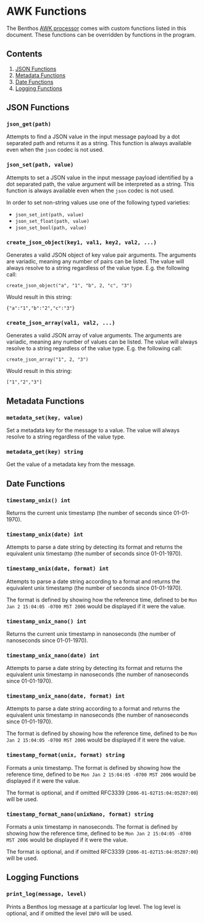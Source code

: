 AWK Functions
=============

The Benthos [AWK processor](./README.md#awk) comes with custom functions listed in this document. These functions can be overridden by functions in the program.

Contents
--------

1. [JSON Functions](#json-functions)
2. [Metadata Functions](#metadata-functions)
3. [Date Functions](#date-functions)
4. [Logging Functions](#logging-functions)

JSON Functions
--------------

### `json_get(path)`

Attempts to find a JSON value in the input message payload by a dot separated path and returns it as a string. This function is always available even when the `json` codec is not used.

### `json_set(path, value)`

Attempts to set a JSON value in the input message payload identified by a dot separated path, the value argument will be interpreted as a string. This function is always available even when the `json` codec is not used.

In order to set non-string values use one of the following typed varieties:

- `json_set_int(path, value)`
- `json_set_float(path, value)`
- `json_set_bool(path, value)`

### `create_json_object(key1, val1, key2, val2, ...)`

Generates a valid JSON object of key value pair arguments. The arguments are variadic, meaning any number of pairs can be listed. The value will always resolve to a string regardless of the value type. E.g. the following call:

`create_json_object("a", "1", "b", 2, "c", "3")`

Would result in this string:

`{"a":"1","b":"2","c":"3"}`

### `create_json_array(val1, val2, ...)`

Generates a valid JSON array of value arguments. The arguments are variadic, meaning any number of values can be listed. The value will always resolve to a string regardless of the value type. E.g. the following call:

`create_json_array("1", 2, "3")`

Would result in this string:

`["1","2","3"]`

Metadata Functions
------------------

### `metadata_set(key, value)`

Set a metadata key for the message to a value. The value will always resolve to a string regardless of the value type.

### `metadata_get(key) string`

Get the value of a metadata key from the message.

Date Functions
--------------

### `timestamp_unix() int`

Returns the current unix timestamp (the number of seconds since 01-01-1970).

### `timestamp_unix(date) int`

Attempts to parse a date string by detecting its format and returns the equivalent unix timestamp (the number of seconds since 01-01-1970).

### `timestamp_unix(date, format) int`

Attempts to parse a date string according to a format and returns the equivalent unix timestamp (the number of seconds since 01-01-1970).

The format is defined by showing how the reference time, defined to be `Mon Jan 2 15:04:05 -0700 MST 2006` would be displayed if it were the value.

### `timestamp_unix_nano() int`

Returns the current unix timestamp in nanoseconds (the number of nanoseconds since 01-01-1970).

### `timestamp_unix_nano(date) int`

Attempts to parse a date string by detecting its format and returns the equivalent unix timestamp in nanoseconds (the number of nanoseconds since 01-01-1970).

### `timestamp_unix_nano(date, format) int`

Attempts to parse a date string according to a format and returns the equivalent unix timestamp in nanoseconds (the number of nanoseconds since 01-01-1970).

The format is defined by showing how the reference time, defined to be `Mon Jan 2 15:04:05 -0700 MST 2006` would be displayed if it were the value.

### `timestamp_format(unix, format) string`

Formats a unix timestamp. The format is defined by showing how the reference time, defined to be `Mon Jan 2 15:04:05 -0700 MST 2006` would be displayed if it were the value.

The format is optional, and if omitted RFC3339 (`2006-01-02T15:04:05Z07:00`\) will be used.

### `timestamp_format_nano(unixNano, format) string`

Formats a unix timestamp in nanoseconds. The format is defined by showing how the reference time, defined to be `Mon Jan 2 15:04:05 -0700 MST 2006` would be displayed if it were the value.

The format is optional, and if omitted RFC3339 (`2006-01-02T15:04:05Z07:00`\) will be used.

Logging Functions
-----------------

### `print_log(message, level)`

Prints a Benthos log message at a particular log level. The log level is optional, and if omitted the level `INFO` will be used.
